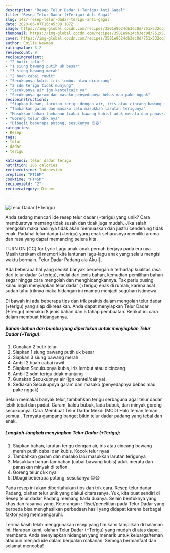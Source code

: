 ```yaml
---
description: "Resep Telur Dadar (+Terigu) Anti Gagal"
title: "Resep Telur Dadar (+Terigu) Anti Gagal"
slug: 1427-resep-telur-dadar-terigu-anti-gagal
date: 2020-06-07T16:45:08.187Z
image: https://img-global.cpcdn.com/recipes/3501e9624cb3ec0d/751x532cq70/telur-dadar-terigu-foto-resep-utama.jpg
thumbnail: https://img-global.cpcdn.com/recipes/3501e9624cb3ec0d/751x532cq70/telur-dadar-terigu-foto-resep-utama.jpg
cover: https://img-global.cpcdn.com/recipes/3501e9624cb3ec0d/751x532cq70/telur-dadar-terigu-foto-resep-utama.jpg
author: Emilie Newman
ratingvalue: 3.2
reviewcount: 9
recipeingredient:
- "2 butir telur"
- "1 siung bawang putih uk besar"
- "3 siung bawang merah"
- "2 buah cabai rawit"
- "Secukupnya kubis iris lembut atau dicincang"
- "2 sdm terigu tidak munjung"
- "Secukupnya air jgn kentelcair ya"
- "Secukupnya garam dan masako penyedapnya bebas mau pake nggak"
recipeinstructions:
- "Siapkan bahan, larutan terigu dengan air, iris atau cincang bawang merah putih cabai dan kubis. Kocok telur nyaa"
- "Tambahkan garam dan masako lalu masukkan larutan terigunya"
- "Masukkan bahan tambahan (cabai bawang kubis) aduk merata dan panaskan minyak di teflon"
- "Goreng telur dkk nya"
- "Dibagii beberapa potong, sesukanya 😊😆"
categories:
- Resep
tags:
- telur
- dadar
- terigu

katakunci: telur dadar terigu 
nutrition: 286 calories
recipecuisine: Indonesian
preptime: "PT16M"
cooktime: "PT45M"
recipeyield: "2"
recipecategory: Dinner

---
```



![Telur Dadar (+Terigu)](https://img-global.cpcdn.com/recipes/3501e9624cb3ec0d/751x532cq70/telur-dadar-terigu-foto-resep-utama.jpg)

Anda sedang mencari ide resep telur dadar (+terigu) yang unik? Cara membuatnya memang tidak susah dan tidak juga mudah. Jika salah mengolah maka hasilnya tidak akan memuaskan dan justru cenderung tidak enak. Padahal telur dadar (+terigu) yang enak seharusnya memiliki aroma dan rasa yang dapat memancing selera kita.

TURN ON [CC] for Lyric Lagu anak-anak pernah berjaya pada era nya. Masih terekam di memori kita lantunan lagu-lagu anak yang selalu mengisi waktu bermain. Telur Dadar Padang ala Aku 🤗.

Ada beberapa hal yang sedikit banyak berpengaruh terhadap kualitas rasa dari telur dadar (+terigu), mulai dari jenis bahan, kemudian pemilihan bahan segar hingga cara mengolah dan menghidangkannya. Tak perlu pusing kalau ingin menyiapkan telur dadar (+terigu) enak di rumah, karena asal sudah tahu triknya maka hidangan ini mampu menjadi suguhan istimewa.


Di bawah ini ada beberapa tips dan trik praktis dalam mengolah telur dadar (+terigu) yang siap dikreasikan. Anda dapat menyiapkan Telur Dadar (+Terigu) memakai 8 jenis bahan dan 5 tahap pembuatan. Berikut ini cara dalam membuat hidangannya.

<!--inarticleads1-->

##### Bahan-bahan dan bumbu yang diperlukan untuk menyiapkan Telur Dadar (+Terigu):

1. Gunakan 2 butir telur
1. Siapkan 1 siung bawang putih uk besar
1. Siapkan 3 siung bawang merah
1. Ambil 2 buah cabai rawit
1. Siapkan Secukupnya kubis, iris lembut atau dicincang
1. Ambil 2 sdm terigu tidak munjung
1. Gunakan Secukupnya air (jgn kentel/cair ya)
1. Sediakan Secukupnya garam dan masako (penyedapnya bebas mau pake nggak)


Selain memakai banyak telur, tambahkan terigu serbaguna agar telur dadar lebih tebal dan padat. Garam, kaldu bubuk, lada bubuk, dan minyak goreng secukupnya. Cara Membuat Telur Dadar Mekdi (MCD) Halo teman teman semua.. Ternyata gampang banget bikin telur dadar padang yang tebal dan enak. 

<!--inarticleads2-->

##### Langkah-langkah menyiapkan Telur Dadar (+Terigu):

1. Siapkan bahan, larutan terigu dengan air, iris atau cincang bawang merah putih cabai dan kubis. Kocok telur nyaa
1. Tambahkan garam dan masako lalu masukkan larutan terigunya
1. Masukkan bahan tambahan (cabai bawang kubis) aduk merata dan panaskan minyak di teflon
1. Goreng telur dkk nya
1. Dibagii beberapa potong, sesukanya 😊😆


Pada resep ini akan diberitahukan tips dan trik cara. Resep telur dadar Padang, olahan telur unik yang diakui citarasanya. Yuk, kita buat sendiri di Resep telur dadar Padang memang tiada duanya. Selain bentuknya yang khas dan rasanya yang. Keterangan : Riset/penelitian pada Telur Dadar yang berbeda bisa menghasilkan perbedaan hasil yang didapat karena berbagai faktor yang mempengaruhi. 

Terima kasih telah menggunakan resep yang tim kami tampilkan di halaman ini. Harapan kami, olahan Telur Dadar (+Terigu) yang mudah di atas dapat membantu Anda menyiapkan hidangan yang menarik untuk keluarga/teman ataupun menjadi ide dalam berjualan makanan. Semoga bermanfaat dan selamat mencoba!
